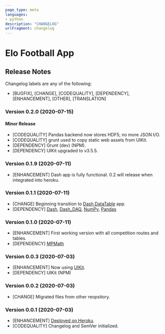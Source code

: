 ```yaml
---
page_type: meta
languages:
- python
description: "CHANGELOG"
urlFragment: changelog
---
```

# Elo Football App

## Release Notes

Changelog labels are any of the following:

- [BUGFIX], [CHANGE], [CODEQUALITY], [DEPENDENCY], [ENHANCEMENT], [OTHER], [TRANSLATION]

### Version 0.2.0 (2020-07-15)

#### Minor Release

- [CODEQUALITY] Pandas backend now stores HDF5; no more JSON I/O.
- [CODEQUALITY] grunt used to copy static web assets from UIKit.
- [DEPENDENCY] Grunt (dev) (NPM).
- [DEPENDENCY] UIKit upgraded to v3.5.5.

### Version 0.1.9 (2020-07-11)

- [ENHANCEMENT] Dash app is fully functional. 0.2 will release when integrated into heroku.

### Version 0.1.1 (2020-07-11)

- [CHANGE] Beginning transition to [Dash DataTable](https://dash.plotly.com/datatable) app.
- [DEPENDENCY] [Dash](https://dash.plotly.com), [Dash_DAQ](https://dash.plotly.com/dash-daq), [NumPy](https://numpy.org/doc/stable/reference/index.html), [Pandas](https://pandas.pydata.org/pandas-docs/stable/index.html)

### Version 0.1.0 (2020-07-11)

- [ENHANCEMENT] First working version with all competition routes and tables.
- [DEPENDENCY] [MPMath](http://mpmath.org/doc/current/)

### Version 0.0.3 (2020-07-03)

- [ENHANCEMENT] Now using [UIKit](https://getuikit.com/docs).
- [DEPENDENCY] UIKit (NPM)

### Version 0.0.2 (2020-07-03)

- [CHANGE] Migrated files from other reopsitory.

### Version 0.0.1 (2020-07-03)

- [ENHANCEMENT] [Deployed on Heroku](https://fs-mir-pro.herokuapp.com/).
- [CODEQUALITY] Changelog and SemVer initialized.
